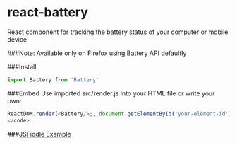 # react-battery
React component for tracking the battery status of your computer or mobile device

###Note: Available only on Firefox using Battery API defaultly

###Install
``` javascript
import Battery from 'Battery'
```

###Embed
Use imported src/render.js into your HTML file or write your own:

``` javascript
ReactDOM.render(<Battery/>;, document.getElementById('your-element-id'))
</code>
```

###[JSFiddle Example](https://jsfiddle.net/hwclass/kqjepfh4/)
